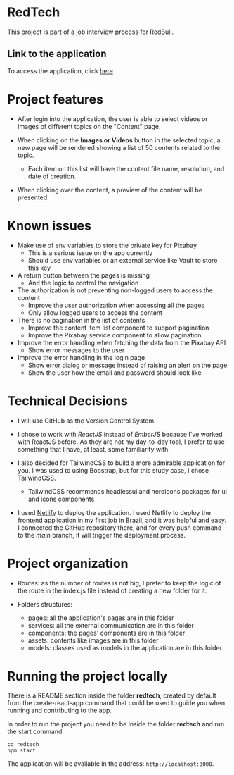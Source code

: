 # RedTech
This project is part of a job interview process for RedBull.

## Link to the application

To access the application, click [here]()

# Project features

- After login into the application, the user is able to select videos or images
of different topics on the "Content" page.

- When clicking on the **Images or Videos** button in the selected topic, a new page
will be rendered showing a list of 50 contents related to the topic.
    - Each item on this list will have the content file name, resolution, and date
    of creation.

- When clicking over the content, a preview of the content will be presented.

# Known issues

- Make use of env variables to store the private key for Pixabay
    - This is a serious issue on the app currently
    - Should use env variables or an external service like Vault to store this key
- A return button between the pages is missing
    - And the logic to control the navigation
- The authorization is not preventing non-logged users to access the content
    - Improve the user authorization when accessing all the pages
    - Only allow logged users to access the content
- There is no pagination in the list of contents
    - Improve the content item list component to support pagination
    - Improve the Pixabay service component to allow pagination
- Improve the error handling when fetching the data from the Pixabay API
    - Show error messages to the user
- Improve the error handling in the login page
    - Show error dialog or message instead of raising an alert on the page
    - Show the user how the email and password should look like

# Technical Decisions

- I will use GitHub as the Version Control System.

- I chose to work with *ReactJS* instead of *EmberJS* because I've worked with 
ReactJS before. As they are not my day-to-day tool, I prefer to use something 
that I have, at least, some familiarity with.

- I also decided for TailwindCSS to build a more admirable application for you.
I was used to using Boostrap, but for this study case, I chose TailwindCSS.
    - TailwindCSS recommends headlessui and heroicons packages for ui and icons
    components

- I used [Netlify](https://docs.netlify.com/) to deploy the application. I used
Netlify to deploy the frontend application in my first job in Brazil, and it was
helpful and easy. I connected the GitHub repository there, and for every push
command to the *main* branch, it will trigger the deployment process.

# Project organization

- Routes: as the number of routes is not big, I prefer to keep the logic of the route
in the index.js file instead of creating a new folder for it.

- Folders structures:
    - pages: all the application's pages are in this folder
    - services: all the external communication are in this folder
    - components: the pages' components are in this folder
    - assets: contents like images are in this folder
    - models: classes used as models in the application are in this folder

# Running the project locally

There is a README section inside the folder **redtech**, created by default 
from the create-react-app command that could be used to guide you when running 
and contributing to the app.

In order to run the project you need to be inside the folder **redtech** and run 
the start command:

``` 
cd redtech
npm start
``` 

The application will be available in the address: `http://localhost:3000`.